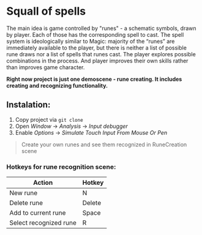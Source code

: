 # Squall of spells
The main idea is game controlled by "runes" - a schematic symbols, drawn by player. Each of those has the corresponding spell to cast.
The spell system is ideologically similar to Magic: majority of the “runes” are immediately available to the player, but there is neither a list of possible rune draws nor a list of spells that runes cast. The player explores possible combinations in the process. And player improves their own skills rather than improves game character.

**Right now project is just one demoscene - rune creating. It includes creating and recognizing functionality.**

## Instalation:
1. Copy project via ```git clone```
2. Open _Window_ -> _Analysis_ -> _Input debugger_
3. Enable _Options_ -> _Simulate Touch Input From Mouse Or Pen_
 

> Create your own runes and see them recognized in RuneCreation scene


### Hotkeys for rune recognition scene:

| Action                 | Hotkey |
|------------------------|--------|
| New rune               | N      |
| Delete rune            | Delete |
| Add to current rune    | Space  |
| Select recognized rune | R      |
